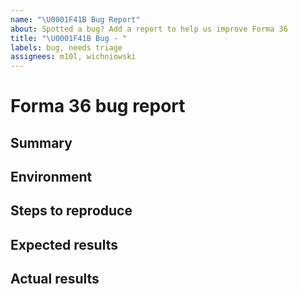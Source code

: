 ```yaml
---
name: "\U0001F41B Bug Report"
about: Spotted a bug? Add a report to help us improve Forma 36
title: "\U0001F41B Bug - "
labels: bug, needs triage
assignees: m10l, wichniowski
---
```


<!--
🎉❤️ Thank you for taking time to contribute to Forma 36! ❤️🎉
Please use this template for reporting any bugs found.

If you have any questions feel free to get in touch on the #forma36 channel on our Contentful Community Slack - https://www.contentful.com/slack/.
-->

# Forma 36 bug report

## Summary

<!--
Please provide us with a brief summary of the bug, a few words will do. Providing screenshots is encouraged
-->

## Environment

<!--
Which browser/operating system did you encounter this bug in?
-->

## Steps to reproduce

<!--
Please provide us the steps for how to reproduce this bug
-->

## Expected results

<!--
What did you expect to experience?
-->

## Actual results

<!--
What did you experience instead of the above?
-->
